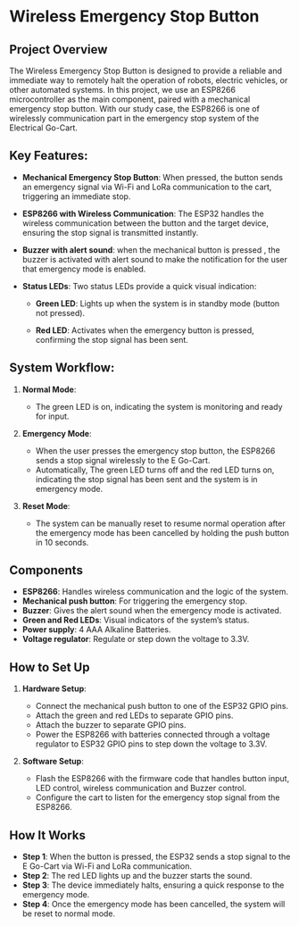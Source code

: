 # Wireless Emergency Stop Button

## Project  Overview
The Wireless Emergency Stop Button is designed to provide a reliable and immediate way to remotely halt the operation of robots, electric vehicles, or other automated systems. In this project, we use an ESP8266 microcontroller as the main component, paired with a mechanical emergency stop button. With our study case, the ESP8266 is one of wirelessly communication part in the emergency stop system of the Electrical Go-Cart.

## Key Features:
- **Mechanical Emergency Stop Button**: When pressed, the button sends an emergency signal via Wi-Fi and LoRa communication to the cart, triggering an immediate stop.

- **ESP8266 with Wireless Communication**: The ESP32 handles the wireless communication between the button and the target device, ensuring the stop signal is transmitted instantly.

- **Buzzer with alert sound**: when the mechanical button is pressed , the buzzer is activated with alert sound to make the notification for the user that emergency mode is enabled.

- **Status LEDs**: Two status LEDs provide a quick visual indication:
    - **Green LED**: Lights up when the system is in standby mode (button not pressed).

    - **Red LED**: Activates when the emergency button is pressed, confirming the stop signal has been sent.

## System Workflow:
1. **Normal Mode**: 
   - The green LED is on, indicating the system is monitoring and ready for input.
   
2. **Emergency Mode**: 
   - When the user presses the emergency stop button, the ESP8266 sends a stop signal wirelessly to the E Go-Cart.
   - Automatically, The green LED turns off and the red LED turns on, indicating the stop signal has been sent and the system is in emergency mode.

3. **Reset Mode**:
   - The system can be manually reset to resume normal operation after the emergency mode has been cancelled by holding the push button in 10 seconds.

## Components
- **ESP8266**: Handles wireless communication and the logic of the system.
- **Mechanical push button**: For triggering the emergency stop.
- **Buzzer**: Gives the alert sound when the emergency mode is activated.
- **Green and Red LEDs**: Visual indicators of the system’s status.
- **Power supply**: 4 AAA Alkaline Batteries.
- **Voltage regulator**: Regulate or step down the voltage to 3.3V.

## How to Set Up
1. **Hardware Setup**:
   - Connect the mechanical push button to one of the ESP32 GPIO pins.
   - Attach the green and red LEDs to separate GPIO pins.
   - Attach the buzzer to separate GPIO pins.
   - Power the ESP8266 with batteries connected through a voltage regulator to ESP32 GPIO pins to step down the voltage to 3.3V.

2. **Software Setup**:
   - Flash the ESP8266 with the firmware code that handles button input, LED control, wireless communication and Buzzer control.
   - Configure the cart to listen for the emergency stop signal from the ESP8266.

## How It Works
- **Step 1**: When the button is pressed, the ESP32 sends a stop signal to the E Go-Cart via Wi-Fi and LoRa communication.
- **Step 2**: The red LED lights up and the buzzer starts the sound.
- **Step 3**: The device immediately halts, ensuring a quick response to the emergency mode.
- **Step 4**: Once the emergency mode has been cancelled, the system will be reset to normal mode.
